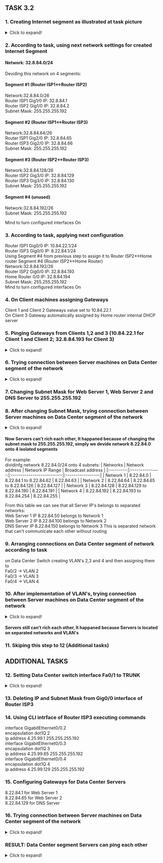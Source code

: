 ## TASK 3.2

### 1. Creating Internet segment as illustrated at task picture
<details>
  <summary>Click to expand!</summary>
  
  ![img](images/scr1.jpg)
</details>

### 2. According to task, using next network settings for created Internet Segment

#### Network: 32.8.84.0/24

Deviding this network on 4 segments:

#### Segment #1 (Router ISP1<->Router ISP2)
Network:32.8.84.0/26\
Router ISP1 Gig1/0 IP: 32.8.84.1\
Router ISP2 Gig1/0 IP: 32.8.84.2\
Subnet Mask: 255.255.255.192

#### Segment #2 (Router ISP1<->Router ISP3)
Network:32.8.84.64/26\
Router ISP1 Gig2/0 IP: 32.8.84.65\
Router ISP3 Gig2/0 IP: 32.8.84.66\
Subnet Mask: 255.255.255.192

#### Segment #3 (Router ISP2<->Router ISP3)
Network:32.8.84.128/26\
Router ISP2 Gig3/0 IP: 32.8.84.129\
Router ISP3 Gig3/0 IP: 32.8.84.130\
Subnet Mask: 255.255.255.192

#### Segment #4 (unused)
Network:32.8.84.192/26\
Subnet Mask: 255.255.255.192

Mind to turn configured interfaces On

### 3. According to task, applying next configuration
Router ISP1 Gig0/0 IP: 10.84.22.1/24\
Router ISP3 Gig0/0 IP: 8.22.84.1/24\
Using Segment #4 from previous step to assign it to Router ISP2<->Home router
Segment #4 (Router ISP2<->Home Router)\
Network:32.8.84.192/26\
Router ISP2 Gig0/0 IP: 32.8.84.193\
Home Router 0/0 IP: 32.8.84.194\
Subnet Mask: 255.255.255.192\
Mind to turn configured interfaces On

### 4. On Client machines assigning Gateways
Client 1 and Client 2 Gateways value set to 10.84.22.1\
On Client 3 Gateway automatically assigned by Home router internal DHCP server

### 5. Pinging Gateways from Clients 1,2 and 3 (10.84.22.1 for Client 1 and Client 2; 32.8.84.193 for Client 3)
<details>
  <summary>Click to expand!</summary>
  
  ![img](images/scr2.jpg)
  ![img](images/scr3.jpg)
</details>

### 6. Trying connection between Server machines on Data Center segment of the network
<details>
  <summary>Click to expand!</summary>
  
  ![img](images/scr4.jpg)
</details>

### 7. Changing Subnet Mask for Web Server 1, Web Server 2 and DNS Server to 255.255.255.192

### 8. After changing Subnet Mask, trying connection between Server machines on Data Center segment of the network
<details>
  <summary>Click to expand!</summary>
  
  ![img](images/scr5.jpg)
</details>

#### Now Servers can't rich each other, It happaned because of changing the subnet mask to 255.255.255.192, simply we devide network 8.22.84.0 onto 4 isolated segments
For example:\
dividinfg network 8.22.84.0/24 onto 4 subnets:
|  Networks | Network address |      Network IP Range      | Broadcast address |
|:---------:|:---------------:|:--------------------------:|:-----------------:|
| Network 1 |       8.22.84.0 |    8.22.84.1 to 8.22.84.62 |        8.22.84.63 |
| Network 2 |      8.22.84.64 |  8.22.84.65 to 8.22.84.126 |       8.22.84.127 |
| Network 3 |     8.22.84.128 | 8.22.84.129 to 8.22.84.190 |       8.22.84.191 |
| Network 4 |     8.22.84.192 | 8.22.84.193 to 8.22.84.254 |       8.22.84.255 |

From this table we can see that all Server IP's belongs to separated networks:\
Web Server 1 IP 8.22.84.50 belongs to Network 1\
Web Server 2 IP 8.22.84.100 belongs to Network 2\
DNS Server IP 8.22.84.150 belongs to Network 3
This is separated network that can't communicate each other without routing 

### 9. Arranging connections on Data Center segment of network according to task
on Data Center Switch creating VLAN's 2,3 and 4 and then assigning them to\
Fa0/2 -> VLAN 2\
Fa0/3 -> VLAN 3\
Fa0/4 -> VLAN 4

### 10. After implementation of VLAN's, trying connection between Server machines on Data Center segment of the network
<details>
  <summary>Click to expand!</summary>
  
  ![img](images/scr6.jpg)
</details>

#### Servers still can't rich each other, It happaned because Servers is located on separated networks and VLAN's

### 11. Skiping this step to 12 (Additional tasks)

## ADDITIONAL TASKS

### 12. Setting Data Center switch interface Fa0/1 to TRUNK
<details>
  <summary>Click to expand!</summary>
  
  ![img](images/scr7.jpg)
</details>

### 13. Deleting IP and Subnet Mask from Gig0/0 interface of Router ISP3

### 14. Using CLI intrface of Router ISP3 executing commands
interface GigabitEthernet0/0.2\
encapsulation dot1Q 2\
ip address 4.25.99.1 255.255.255.192\
interface GigabitEthernet0/0.3\
encapsulation dot1Q 3\
ip address 4.25.99.65 255.255.255.192\
interface GigabitEthernet0/0.4\
encapsulation dot1Q 4\
ip address 4.25.99.129 255.255.255.192

### 15. Configuring Gateways for Data Center Servers
8.22.84.1 for Web Server 1\
8.22.84.65 for Web Server 2\
8.22.84.129 for DNS Server 

### 16. Trying connection between Server machines on Data Center segment of the network
<details>
  <summary>Click to expand!</summary>
  
  ![img](images/scr8.jpg)
</details>

### RESULT: Data Center segment Servers can ping each other
<details>
  <summary>Click to expand!</summary>
  
  Created network
  ![img](images/scr9.jpg)
</details>
